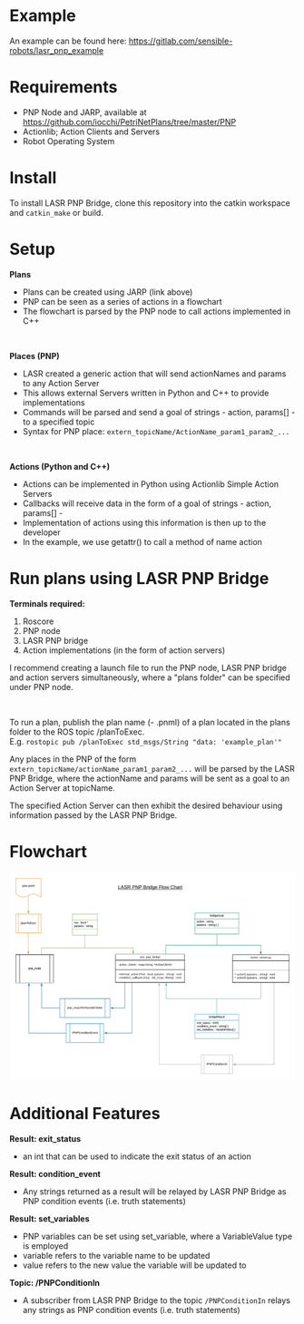 # Example

An example can be found here: https://gitlab.com/sensible-robots/lasr_pnp_example

# Requirements

* PNP Node and JARP, available at https://github.com/iocchi/PetriNetPlans/tree/master/PNP
* Actionlib; Action Clients and Servers
* Robot Operating System

# Install

To install LASR PNP Bridge, clone this repository into the catkin workspace and `catkin_make` or build.

# Setup

**Plans**
 * Plans can be created using JARP (link above)
 * PNP can be seen as a series of actions in a flowchart
 * The flowchart is parsed by the PNP node to call actions implemented in C++

<br/>

**Places (PNP)**
 * LASR created a generic action that will send actionNames and params to any Action Server
 * This allows external Servers written in Python and C++ to provide implementations
 * Commands will be parsed and send a goal of strings - action, params[] - to a specified topic
 * Syntax for PNP place: `extern_topicName/ActionName_param1_param2_...`

<br/>

**Actions (Python and C++)**
 * Actions can be implemented in Python using Actionlib Simple Action Servers
 * Callbacks will receive data in the form of a goal of strings - action, params[] -
 * Implementation of actions using this information is then up to the developer
 * In the example, we use getattr() to call a method of name action

# Run plans using LASR PNP Bridge

**Terminals required:**
1. Roscore
2. PNP node
3. LASR PNP bridge
4. Action implementations (in the form of action servers)

I recommend creating a launch file to run the PNP node, LASR PNP bridge and
action servers simultaneously, where a "plans folder" can be specified under
PNP node.

<br/>

To run a plan, publish the plan name (- .pnml) of a plan located in the plans folder
to the ROS topic /planToExec. <br/> E.g. `rostopic pub /planToExec std_msgs/String "data: 'example_plan'"`

Any places in the PNP of the form `extern_topicName/actionName_param1_param2_...`
will be parsed by the LASR PNP Bridge, where the actionName and params will be sent
as a goal to an Action Server at topicName.

The specified Action Server can then exhibit the desired behaviour using information
passed by the LASR PNP Bridge.

# Flowchart

![](./docs/pnp_flow.png)

# Additional Features

**Result: exit_status**
 - an int that can be used to indicate the exit status of an action


**Result: condition_event**
 - Any strings returned as a result will be relayed by LASR PNP Bridge as PNP 
   condition events (i.e. truth statements)
 

**Result: set_variables**
 - PNP variables can be set using set_variable, where a VariableValue type is employed
 - variable refers to the variable name to be updated
 - value refers to the new value the variable will be updated to

**Topic: /PNPConditionIn**
 - A subscriber from LASR PNP Bridge to the topic `/PNPConditionIn` relays any strings
   as PNP condition events (i.e. truth statements)